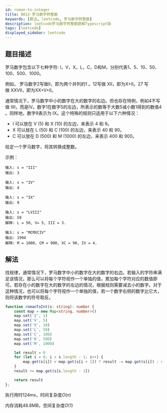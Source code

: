 ```yaml
---
id: roman-to-integer
title: 0013-罗马数字转整数
keywords: [算法, leetcode, 罗马数字转整数]
description: leetcode罗马数字转整数题解Typescript版
tags: [leetcode]
displayed_sidebar: leetcode
---
```


## 题目描述

罗马数字包含以下七种字符: I，V，X，L，C，D和M，分别代表1、5、10、50、100、500、1000。

例如， 罗马数字2写做II，即为两个并列的1 。12写做 XII，即为X+II。27 写做 XXVII，即为XX+V+II。

通常情况下，罗马数字中小的数字在大的数字的右边。但也存在特例，例如4不写做 IIII，而是IV。数字1在数字5的左边，所表示的数等于大数5减小数1得到的数值4 。同样地，数字9表示为 IX。这个特殊的规则只适用于以下六种情况：

- I 可以放在 V (5) 和 X (10) 的左边，来表示 4 和 9。
- X 可以放在 L (50) 和 C (100) 的左边，来表示 40 和 90。 
- C 可以放在 D (500) 和 M (1000) 的左边，来表示 400 和 900。

给定一个罗马数字，将其转换成整数。

示例：

```plain
输入: s = "III"
输出: 3
```

```plain
输入: s = "IV"
输出: 4
```

```plain
输入: s = "IX"
输出: 9
```

```plain
输入: s = "LVIII"
输出: 58
解释: L = 50, V= 5, III = 3.
```

```plain
输入: s = "MCMXCIV"
输出: 1994
解释: M = 1000, CM = 900, XC = 90, IV = 4.
```

## 解法

找规律，通常情况下，罗马数字中小的数字在大的数字的右边。若输入的字符串满足该情况，那么可以将每个字符视作一个单独的值，累加每个字符对应的数值即可。若存在小的数字在大的数字的左边的情况，根据规则需要减去小的数字。对于这种情况，也可以将每个字符视作一个单独的值，若一个数字右侧的数字比它大，则将该数字的符号取反。

```typescript
function romanToInt(s: string): number {
    const map = new Map<string, number>()
    map.set('I', 1)
    map.set('V', 5)
    map.set('X', 10)
    map.set('L', 50)
    map.set('C', 100)
    map.set('D', 500)
    map.set('M', 1000)

    let result = 0
    for (let i = 0; i < s.length - 1; i++) {
        map.get(s[i]) < map.get(s[i + 1]) ? result -= map.get(s[i]) : result += map.get(s[i])
    }
    result += map.get(s[s.length - 1])

    return result
};
```

执行用时124ms，时间复杂度$O(n)$

内存消耗48.8MB，空间复杂度$O(1)$